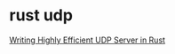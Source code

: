 # rust udp

[Writing Highly Efficient UDP Server in Rust](https://idndx.com/writing-highly-efficient-udp-server-in-rust/)
